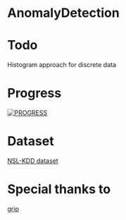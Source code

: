 AnomalyDetection
================

Todo
========
Histogram approach for discrete data

Progress
========
[![PROGRESS](https://www.sharelatex.com/github/repos/zedoul/AnomalyDetection/builds/latest/badge.svg)](https://www.sharelatex.com/github/repos/zedoul/AnomalyDetection/builds/3257683b6aa18a90d499d923f629fdd488cf7fbc/raw/output.pdf)

Dataset
=======
[NSL-KDD dataset](http://nsl.cs.unb.ca/NSL-KDD/)

Special thanks to
=================
[grip](https://github.com/joeyespo/grip)
